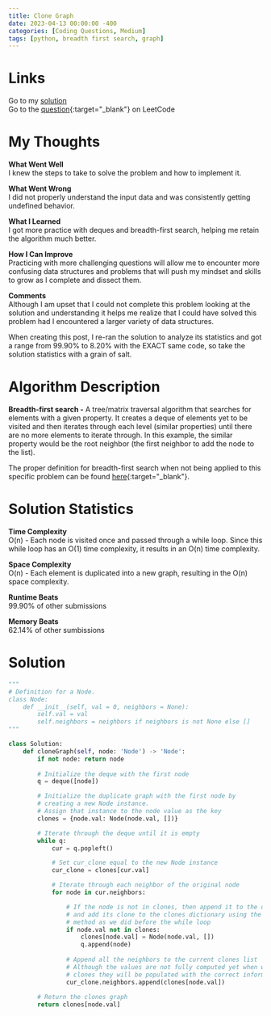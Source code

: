 ```yaml
---
title: Clone Graph
date: 2023-04-13 00:00:00 -400
categories: [Coding Questions, Medium]
tags: [python, breadth first search, graph]
---
```


# Links  

Go to my [solution](#solution)  
Go to the [question](https://leetcode.com/problems/clone-graph/){:target="_blank"} on LeetCode  

# My Thoughts  

**What Went Well**  
I knew the steps to take to solve the problem and how to implement it.

**What Went Wrong**  
I did not properly understand the input data and was consistently getting undefined behavior.

**What I Learned**  
I got more practice with deques and breadth-first search, helping me retain the algorithm much better.

**How I Can Improve**  
Practicing with more challenging questions will allow me to encounter more confusing data structures and problems that will push my mindset and skills to grow as I complete and dissect them.

**Comments**  
Although I am upset that I could not complete this problem looking at the solution and understanding it helps me realize that I could have solved this problem had I encountered a larger variety of data structures. 

When creating this post, I re-ran the solution to analyze its statistics and got a range from 99.90% to 8.20% with the EXACT same code, so take the solution statistics with a grain of salt.

# Algorithm Description

**Breadth-first search -** A tree/matrix traversal algorithm that searches for elements with a given property. 
It creates a deque of elements yet to be visited and then iterates through each level (similar properties) until there are no more elements to iterate through. 
In this example, the similar property would be the root neighbor (the first neighbor to add the node to the list). 

The proper definition for breadth-first search when not being applied to this specific problem can be found [here](https://en.wikipedia.org/wiki/Breadth-first_search){:target="_blank"}.

# Solution Statistics  

**Time Complexity**  
O(n) - Each node is visited once and passed through a while loop. Since this while loop has an O(1) time complexity, it results in an O(n) time complexity.

**Space Complexity**  
O(n) - Each element is duplicated into a new graph, resulting in the O(n) space complexity.

**Runtime Beats**  
99.90% of other submissions  

**Memory Beats**  
62.14% of other sumbissions  

# Solution  

```python
"""
# Definition for a Node.
class Node:
    def __init__(self, val = 0, neighbors = None):
        self.val = val
        self.neighbors = neighbors if neighbors is not None else []
"""

class Solution:
    def cloneGraph(self, node: 'Node') -> 'Node':
        if not node: return node
        
        # Initialize the deque with the first node
        q = deque([node])

        # Initialize the duplicate graph with the first node by 
        # creating a new Node instance. 
        # Assign that instance to the node value as the key
        clones = {node.val: Node(node.val, [])}

        # Iterate through the deque until it is empty
        while q:      
            cur = q.popleft() 

            # Set cur_clone equal to the new Node instance
            cur_clone = clones[cur.val]            

            # Iterate through each neighbor of the original node
            for node in cur.neighbors:

                # If the node is not in clones, then append it to the deque
                # and add its clone to the clones dictionary using the same
                # method as we did before the while loop
                if node.val not in clones:
                    clones[node.val] = Node(node.val, [])
                    q.append(node)
                    
                # Append all the neighbors to the current clones list
                # Although the values are not fully computed yet when we return 
                # clones they will be populated with the correct information
                cur_clone.neighbors.append(clones[node.val])
                
        # Return the clones graph
        return clones[node.val]

```
